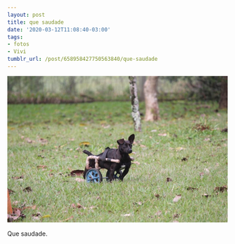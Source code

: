 ```yaml
---
layout: post
title: que saudade
date: '2020-03-12T11:08:40-03:00'
tags:
- fotos
- Vivi
tumblr_url: /post/658958427750563840/que-saudade
---
```

 ![](/uploads/tumblr/70a3b1a9fa43f0271091b57f78669f820d05f938.png)  

Que saudade.

